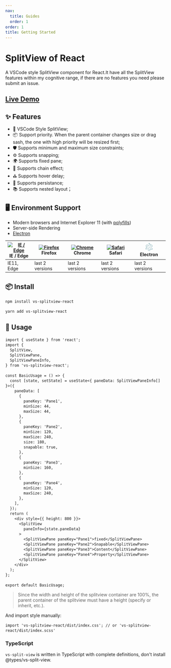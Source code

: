 ```yaml
---
nav:
  title: Guides
  order: 1
order: 1
title: Getting Started
---
```

# SplitView of React
A VSCode style SplitView component for React.It have all the SplitView features within my cognitive range, if there are no features you need please submit an issue.
## [Live Demo](http://#)  
## ✨ Features
- 🌈 VSCode Style SplitView;
- 📦 Support priority. When the parent container changes size or drag sash, the one with high priority will be resized first;
- 🛡 Supports minimum and maximum size constraints;
- ⚙️ Supports snapping;
- 🌍 Supports fixed pane;
- 🎨 Supports chain effect;
- ⛪ Supports hover delay;
- 🎷 Supports persistance;
- 📚 Supports nested layout；
## 🖥 Environment Support

- Modern browsers and Internet Explorer 11 (with [polyfills](https://stackoverflow.com/questions/57020976/polyfills-in-2019-for-ie11))
- Server-side Rendering
- [Electron](https://www.electronjs.org/)

| [<img src="https://raw.githubusercontent.com/alrra/browser-logos/master/src/edge/edge_48x48.png" alt="IE / Edge" width="24px" height="24px" />](http://godban.github.io/browsers-support-badges/)<br>IE / Edge | [<img src="https://raw.githubusercontent.com/alrra/browser-logos/master/src/firefox/firefox_48x48.png" alt="Firefox" width="24px" height="24px" />](http://godban.github.io/browsers-support-badges/)<br>Firefox | [<img src="https://raw.githubusercontent.com/alrra/browser-logos/master/src/chrome/chrome_48x48.png" alt="Chrome" width="24px" height="24px" />](http://godban.github.io/browsers-support-badges/)<br>Chrome | [<img src="https://raw.githubusercontent.com/alrra/browser-logos/master/src/safari/safari_48x48.png" alt="Safari" width="24px" height="24px" />](http://godban.github.io/browsers-support-badges/)<br>Safari | [<img src="https://raw.githubusercontent.com/alrra/browser-logos/master/src/electron/electron_48x48.png" alt="Electron" width="24px" height="24px" />](http://godban.github.io/browsers-support-badges/)<br>Electron |
| -------------------------------------------------------------------------------------------------------------------------------------------------------------------------------------------------------------- | ---------------------------------------------------------------------------------------------------------------------------------------------------------------------------------------------------------------- | ------------------------------------------------------------------------------------------------------------------------------------------------------------------------------------------------------------ | ------------------------------------------------------------------------------------------------------------------------------------------------------------------------------------------------------------ | -------------------------------------------------------------------------------------------------------------------------------------------------------------------------------------------------------------------- |
| IE11, Edge                                                                                                                                                                                                     | last 2 versions                                                                                                                                                                                                  | last 2 versions                                                                                                                                                                                              | last 2 versions                                                                                                                                                                                              | last 2 versions                                                                                                                                                                                                      |

## 📦 Install

```bash
npm install vs-splitview-react
```

```bash
yarn add vs-splitview-react
```
## 🔨 Usage

```tsx | pure
import { useState } from 'react';
import {
  SplitView,
  SplitViewPane,
  SplitViewPaneInfo,
} from 'vs-splitview-react';

const BasicUsage = () => {
  const [state, setState] = useState<{ paneData: SplitViewPaneInfo[] }>({
    paneData: [
      {
        paneKey: 'Pane1',
        minSize: 44,
        maxSize: 44,
      },
      {
        paneKey: 'Pane2',
        minSize: 120,
        maxSize: 240,
        size: 180,
        snapable: true,
      },
      {
        paneKey: 'Pane3',
        minSize: 160,
      },
      {
        paneKey: 'Pane4',
        minSize: 120,
        maxSize: 240,
      },
    ],
  });
  return (
    <div style={{ height: 800 }}>
      <SplitView
        paneInfo={state.paneData}
      >
        <SplitViewPane paneKey="Pane1">fixed</SplitViewPane>
        <SplitViewPane paneKey="Pane2">Snapable</SplitViewPane>
        <SplitViewPane paneKey="Pane3">Content</SplitViewPane>
        <SplitViewPane paneKey="Pane4">Property</SplitViewPane>
      </SplitView>
    </div>
  );
};

export default BasicUsage;
```
> Since the width and height of the splitview container are 100%, the parent container of the splitview must have a height (specify or inherit, etc.).
>
And import style manually:

```tsx | pure
import 'vs-splitview-react/dist/index.css'; // or 'vs-splitview-react/dist/index.scss'
```

### TypeScript

`vs-split-view` is written in TypeScript with complete definitions, don't install @types/vs-split-view.
